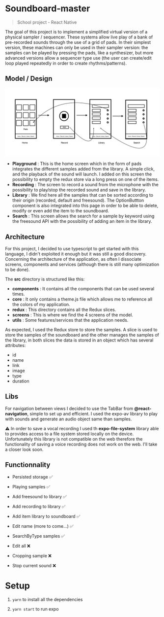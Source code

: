 # Soundboard-master

>School project - React Native
> 

The goal of this project is to implement a simplified virtual version of a physical sampler / sequencer. These systems allow live play of a bank of pre-recorded sounds through the use of a grid of pads. In their simplest version, these machines can only be used in their sampler version: the samples can be played by pressing the pads, like a synthesizer, but more advanced versions allow a sequencer type use (the user can create/edit loop played repeatedly in order to create rhythms/patterns).

## Model / Design
![]('./../assets/model.png)



- **Playground** : This is the home screen which in the form of pads integrates the different samples added from the library. A simple click, and the playback of the sound will launch. I added on this screen the possibility to empty the redux store via a long press on one of the items.
- **Recording** : The screen to record a sound from the microphone with the possibility to play/stop the recorded sound and save in the library.
- **Library** : We find here all the samples that can be sorted according to their origin (recorded, default and freesound). The OptionButtton component is also integrated into this page in order to be able to delete, modify or even add the item to the soundboard.
- **Search** : This screen allows the search for a sample by keyword using the freesound API with the possibility of adding an item in the library.


## Architecture 

For this project, I decided to use typescript to get started with this language, I didn't exploited it enough but it was still a good discovery.
Concerning the architecture of the application, as often I dissociate screens, components and services (although there is still many optimization to be done).

The **src** directory is structured like this:

- **components** : It contains all the components that can be used several times.
- **core** : It only contains a theme.js file which allows me to reference all the colors of my application.
- **redux** : This directory contains all the Redux slices.
- **screens** : This is where we find the 4 screens of the model.
- **utils** : Some features/services that the application needs.

As expected, I used the Redux store to store the samples. A slice is used to store the samples of the soundboard and the other manages the samples of the library, in both slices the data is stored in an object which has several attributes:
- id
- name
- link
- image
- type
- duration


## Libs

For navigation between views I decided to use the TabBar from **@react-navigation**, simple to set up and efficient.
I used the expo-av library to play with sounds and generate an audio object same than samples.

⚠️ In order to save a vocal recording I used th **expo-file-system** library able to provides access to a file system stored locally on the device. Unfortunately this library is not compatible on the web therefore the functionality of saving a voice recording does not work on the web. I'll take a closer look soon.


## Functionnality 

- Persisted storage ✅
- Playing samples ✅
- Add freesound to library ✅
- Add recording to library ✅
- Add item library to soundboard ✅
- Edit name (more to come...) ✅
- SearchByType samples ✅

- Edit all ❌
- Cropping sample ❌
- Stop current sound ❌


# Setup
1.  `yarn` to install all the dependencies

2.  `yarn start` to run expo




